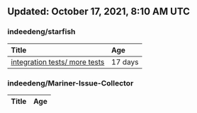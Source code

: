 ## Updated: October 17, 2021, 8:10 AM UTC


### indeedeng/starfish
|**Title**|**Age**|
|:----|:----|
|[integration tests/ more tests](https://github.com/indeedeng/starfish/issues/117)|17&nbsp;days|


### indeedeng/Mariner-Issue-Collector
|**Title**|**Age**|
|:----|:----|